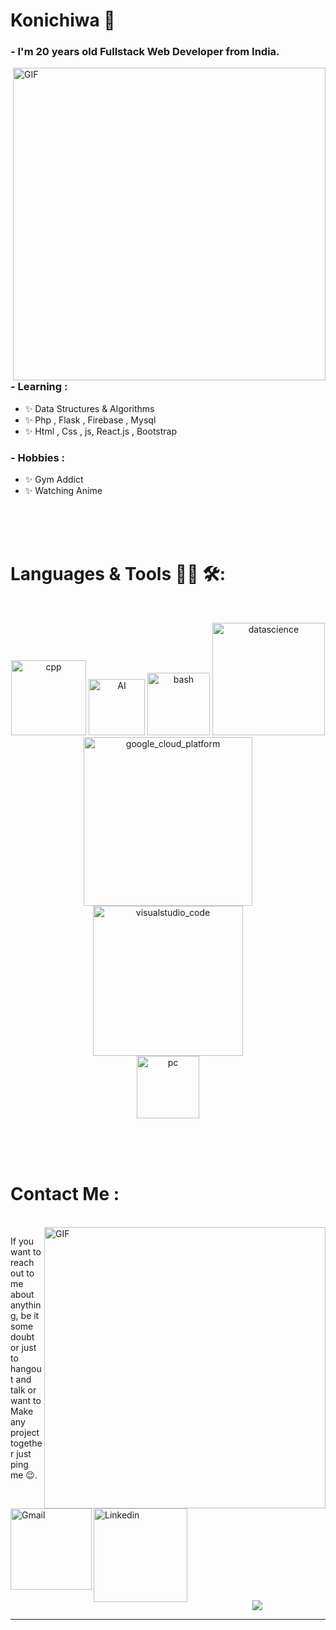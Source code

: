 # Konichiwa 👋

### - I'm 20 years old Fullstack Web Developer from India.

<img hight="400" width="500" alt="GIF" align="right" src="https://github.com/Xx-Ashutosh-xX/Xx-Ashutosh-xX/blob/master/assets/208593.gif">

### - Learning :
- ✨ Data Structures & Algorithms
- ✨ Php , Flask , Firebase , Mysql
- ✨ Html , Css , js, React.js , Bootstrap

### - Hobbies : 
- ✨ Gym Addict
- ✨ Watching Anime

</br>
</br>
</br>



# Languages & Tools 👨‍💻 🛠:
</br>

<p align="center">

<!-- For more icons please follow  https://github.com/MikeCodesDotNET/ColoredBadges -->
<img src="https://github.com/isocpp/logos/blob/master/cpp_logo.png" alt="cpp" width="120" hight="50">
<img src="https://raw.githubusercontent.com/jalbertsr/logo-badge-images/master/img/react_logo.png" alt="AI" width="90" hight="50">
<img src="https://github.com/jalbertsr/logo-badge-images/blob/master/img/rsz_flask.png?raw=true" alt="bash" width="100" hight="50">
<img src="https://cdn4.iconfinder.com/data/icons/google-i-o-2016/512/google_firebase-2-128.png" alt="datascience" width="180" hight="50">
</br>
<img src="https://i.imgur.com/zINUxVf.png" alt="google_cloud_platform" width="270" hight="50">
<img src="https://github.com/Xx-Ashutosh-xX/Xx-Ashutosh-xX/blob/master/assets/icons/visualstudio_code.png" alt="visualstudio_code" width="240" hight="50">
</br>
<img src="https://skills.thijs.gg/icons?i=js,html,css" alt="pc" width="100" hight="50">
</p>
</br>
</br>
</br>



# Contact Me :

<p>
 </br>


<img hight="320" width="450" align="right" alt="GIF" src="https://github.com/Xx-Ashutosh-xX/Xx-Ashutosh-xX/blob/master/assets/93195.gif">


If you want to reach out to me about anything, be it some doubt or just to hangout and talk or want to Make any project together just ping me 😉.

<a href="mailto:samarsrivastav69@gmail.com">
 <img align="left" alt="Gmail" width="130" hight="100" src="https://github.com/Xx-Ashutosh-xX/Xx-Ashutosh-xX/blob/master/assets/icons/gmail.png" />
</a>
<a href="https://linkedin.com/in/samar-srivastav">
  <img align="left" alt="Linkedin" width="150" hight="100" src="https://github.com/Xx-Ashutosh-xX/Xx-Ashutosh-xX/blob/master/assets/icons/linkedin.png" />
</br>
</br>
</br>
</a>
 </p>
 

</br>
</br>
</br>
</br>
</br>

<p align="center" >  
  <a href="https://github.com/anuraghazra/github-readme-stats"> 
<img  src="https://github-readme-stats.vercel.app/api?username=samarsrivastav&&show_icons=true&theme=radical"/>
  </a>
  </p>

*************
